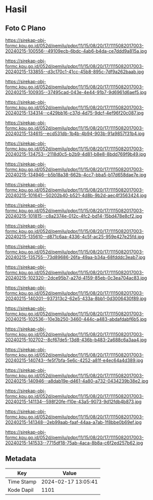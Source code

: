 # Hasil

## Foto C Plano

https://sirekap-obj-formc.kpu.go.id/052d/pemilu/pdpr/11/15/08/20/17/1115082017003-20240215-100556--49109ecb-6bdc-4ab6-b4da-ce7ddd9a815a.jpg

https://sirekap-obj-formc.kpu.go.id/052d/pemilu/pdpr/11/15/08/20/17/1115082017003-20240215-133855--d3c170c1-41cc-45b8-895c-7df9a262baab.jpg

https://sirekap-obj-formc.kpu.go.id/052d/pemilu/pdpr/11/15/08/20/17/1115082017003-20240215-100935--37495cad-043e-4e44-91b7-9d6961d6aef5.jpg

https://sirekap-obj-formc.kpu.go.id/052d/pemilu/pdpr/11/15/08/20/17/1115082017003-20240215-134314--c429bb16-c37d-4d75-9dcf-4ef96f20c087.jpg

https://sirekap-obj-formc.kpu.go.id/052d/pemilu/pdpr/11/15/08/20/17/1115082017003-20240215-134615--ecd531db-1b4b-4b94-903b-91a9857f31b4.jpg

https://sirekap-obj-formc.kpu.go.id/052d/pemilu/pdpr/11/15/08/20/17/1115082017003-20240215-134753--2118d0c5-b2b9-4d81-b8e8-8bdd769f9b49.jpg

https://sirekap-obj-formc.kpu.go.id/052d/pemilu/pdpr/11/15/08/20/17/1115082017003-20240215-134946--b5b18a38-662b-4cc7-bba5-b17d658dae7e.jpg

https://sirekap-obj-formc.kpu.go.id/052d/pemilu/pdpr/11/15/08/20/17/1115082017003-20240215-101641--50202b40-b521-4d8b-9b2d-aec4f3563424.jpg

https://sirekap-obj-formc.kpu.go.id/052d/pemilu/pdpr/11/15/08/20/17/1115082017003-20240215-101815--c8a2374e-012c-4fc2-bd14-15bd478e8cf2.jpg

https://sirekap-obj-formc.kpu.go.id/052d/pemilu/pdpr/11/15/08/20/17/1115082017003-20240215-135610--d871c6aa-4336-4c5f-ac25-959e427e25fd.jpg

https://sirekap-obj-formc.kpu.go.id/052d/pemilu/pdpr/11/15/08/20/17/1115082017003-20240215-135755--73d89686-26fa-49aa-b34a-68fdddc3eab7.jpg

https://sirekap-obj-formc.kpu.go.id/052d/pemilu/pdpr/11/15/08/20/17/1115082017003-20240215-102320--2dce95b7-a27d-4159-85eb-0c3ea704ac83.jpg

https://sirekap-obj-formc.kpu.go.id/052d/pemilu/pdpr/11/15/08/20/17/1115082017003-20240215-140201--937313c2-62e5-433a-8bb1-0d3006430f89.jpg

https://sirekap-obj-formc.kpu.go.id/052d/pemilu/pdpr/11/15/08/20/17/1115082017003-20240215-102536--10e3b250-3460-444c-a483-abdafdabf6b5.jpg

https://sirekap-obj-formc.kpu.go.id/052d/pemilu/pdpr/11/15/08/20/17/1115082017003-20240215-102702--8cf67de5-13d8-436b-b483-2a688c6a3aa4.jpg

https://sirekap-obj-formc.kpu.go.id/052d/pemilu/pdpr/11/15/08/20/17/1115082017003-20240215-140743--fe5f7bfa-5e6c-4252-a81f-e4ec64a4d389.jpg

https://sirekap-obj-formc.kpu.go.id/052d/pemilu/pdpr/11/15/08/20/17/1115082017003-20240215-140946--a8dab19e-d461-4a80-a732-0434239b38e2.jpg

https://sirekap-obj-formc.kpu.go.id/052d/pemilu/pdpr/11/15/08/20/17/1115082017003-20240215-141134--598f20fe-f10e-43a5-9073-9d12fdb4b873.jpg

https://sirekap-obj-formc.kpu.go.id/052d/pemilu/pdpr/11/15/08/20/17/1115082017003-20240215-141348--2eb99aab-faaf-44aa-a7ab-1f8bbe0b69ef.jpg

https://sirekap-obj-formc.kpu.go.id/052d/pemilu/pdpr/11/15/08/20/17/1115082017003-20240215-141533--7715df18-75ab-4aca-8b8a-c6f2ed257b62.jpg


## Metadata

| Key        | Value               |
| ---------- | ------------------- |
| Time Stamp | 2024-02-17 13:05:41 |
| Kode Dapil | 1101                |



